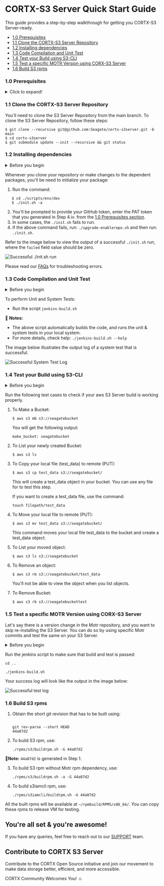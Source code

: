 # CORTX-S3 Server Quick Start Guide
This guide provides a step-by-step walkthrough for getting you CORTX-S3 Server-ready.

- [1.0 Prerequisites](#11-prerequisites)
- [1.1 Clone the CORTX-S3 Server Repository](#12-clone-the-cortx-s3-server-repository)
- [1.2 Installing dependencies](#13-installing-dependencies)
- [1.3 Code Compilation and Unit Test](#14-code-compilation-and-unit-test)
- [1.4 Test your Build using S3-CLI](#15-test-your-build-using-s3-cli)
- [1.5 Test a specific MOTR Version using CORX-S3 Server](#16-test-a-specific-motr-version-using-corx-s3-server)
- [1.6 Build S3 rpms](#16-Build-S3-rpms)

### 1.0 Prerequisites

<details>
<summary>Click to expand!</summary>
<p>

1. You'll need to set up SSC, Cloud VM, or a local VM on VMWare Fusion or Oracle VirtualBox. To know more, refer to the [LocalVMSetup](https://github.com/Seagate/cortx/blob/main/doc/LocalVMSetup.md) section.
2. Our CORTX Contributors will refer, clone, contribute, and commit changes via the GitHub server. You can access the latest code via [Github](https://github.com/Seagate/cortx). 
3. You'll need a valid GitHub Account. 
4. Before you clone your Git repository, you'll need to create the following:
    1. Follow the link to generate the [SSH Public Key](https://git-scm.com/book/en/v2/Git-on-the-Server-Generating-Your-SSH-Public-Key).
    2. Add the newly created SSH Public Key to [Github](https://github.com/settings/keys) and [Enable SSO](https://docs.github.com/en/github/authenticating-to-github/authorizing-an-ssh-key-for-use-with-saml-single-sign-on).
    3. When you clone your Github repository, you'll be prompted to enter your GitHub Username and Password. Refer to the article to [Generate Personal Access Token or PAT](https://docs.github.com/en/github/authenticating-to-github/creating-a-personal-access-token). Once you generate your Personal Access Token, enable SSO. 
    4. Copy your newly generated [PAT](https://github.com/settings/tokens) and enter it when prompted.   

    :page_with_curl: **Note:** From this point onwards, you'll need to execute all steps logged in as a **Root User**.

5. We've assumed that `git` is preinstalled. If not then follow these steps to install [Git](https://git-scm.com/book/en/v2/Getting-Started-Installing-Git).
   * To check your Git Version, use the command: `$ git --version`.
   
    :page_with_curl:**Note: We recommended that you install Git Version 2.x.x.**
   
6. Ensure that you've installed the following packages on your VM instance: 

    * Python Version 3.0
      * To check whether Python is installed on your VM, use one of the following commands: `--version`  , `-V` , or `-VV`
      * To install Python version 3.0, use: `$ yum install -y python3`
    * pip version 3.0: 
      * To check if pip is installed, use: `pip --version` 
      * To install pip3 use: `yum install python-pip3`  
    * Ansible: `$ yum install -y ansible` 
    * Extra Packages for Enterprise Linux: 
        * To checl if epel is installed, use: $ yum repolist 
            * If epel was installed, you'll see it in the output list.
            * You might also see exclamation mark in front of the repositories id. Refer to the [Redhat Knowledge Base](https://access.redhat.com/solutions/2267871)
        * `$ yum install -y epel-release`
    * Verify if kernel-devel-3.10.0-1062 version package is installed, use: `uname -r`
    
7. You'll need to disable selinux and firewall. Run the following commands:

     `$ systemctl stop firewalld` no output
    
     `$ systemctl disable firewalld` no output
    
     `$ sestatus` should see `SELinux status: disabled'
    
     `$ setenforce 0` should see `setenforce: SELinux is disabled'
    
     `$ sed 's/SELINUX=enforcing/SELINUX=disabled/' /etc/sysconfig/selinux` should see `SELINUX=disabled'
    
     `$ shutdown -r now` should reboot your system. 
    
    :page_with_curl: **Notes:**
    
    1. If you're using cloud VM, go to your cloud VM website and select the VM. 
    2. First stop the VM and then start it again to complete the reboot process
    3. To use command line to shutdown your VM, use: `$ shutdown -r now` 
    4. Restart your VM.
                           
   Once you power on your VM, you can verify if selinux and firewall are disabled by using: `$ getenforce` you'll get a 'disabled' status.

All done! You are now ready for fetching CORTX-S3 Server repository!  

</p>
</details>  

### 1.1 Clone the CORTX-S3 Server Repository

You'll need to clone the S3 Server Repository from the main branch. To clone the S3 Server Repository, follow these steps:

```shell
$ git clone --recursive git@github.com:Seagate/cortx-s3server.git -b main   
$ cd cortx-s3server
$ git submodule update --init --recursive && git status
``` 
    
### 1.2 Installing dependencies

<details>
<summary>Before you begin</summary>
<p>
 
At some point during the execution of the `init.sh` script, it will prompt for the following passwords. Enter them as mentioned below:
   * SSH password: `<Enter root password of VM>`
   * Enter new password for openldap rootDN:: `seagate`
   * Enter new password for openldap IAM admin:: `ldapadmin`

</p>
</details> 

Whenever you clone your repository or make changes to the dependent packages, you'll be need to initialize your package:

1. Run the command:

```shell
   $ cd ./scripts/env/dev
   $ ./init.sh -a
```

2. You'll be prompted to provide your GitHub token, enter the PAT token that you generated in Step 4.iv. from the [1.0 Prerequisites section](https://github.com/cortx-s3server/blob/dev/docs/CORTX-S3%20Server%20Quick%20Start%20Guide.md#11-prerequisites).
3. In some cases, the `./init.sh` fails to run. 
4. If the above command fails, run: `./upgrade-enablerepo.sh` and then run: `./init.sh`.

Refer to the image below to view the output of a successful `./init.sh` run, where the `failed` field value should be zero.

![Successful ./init.sh run](https://github.com/Seagate/cortx/blob/assets/images/init_script_output.PNG)

Please read our [FAQs](https://github.com/Seagate/cortx/blob/master/doc/Build-Installation-FAQ.md) for troubleshooting errors.

### 1.3 Code Compilation and Unit Test

<details>
<summary>Before you begin</summary>
<p>

- Run the following commands from the main source directory.
- Set up the host system before you test your build, using the command: `$ ./update-hosts.sh`

</p>
</details>

To perform Unit and System Tests:

* Run the script `jenkins-build.sh`
  
:page_with_curl: **Notes:** 

* The above script automatically builds the code, and runs the unit & system tests in your local system. 
* For more details, check help: `./jenkins-build.sh --help`
    
The image below illustrates the output log of a system test that is successful.
  
![Successful System Test Log](https://raw.githubusercontent.com/Seagate/cortx/assets/images/jenkins_script_output.PNG?token=AQJGZB6SHID2AXELMYSDZMK7KDYLU)


### 1.4 Test your Build using S3-CLI

<details>
<summary>Before you begin</summary>
<p>
    
Before your test your build, ensure that you have installed and configured the following:

1. Make sure you have installed `easy_install`.
    * To check if you have `easy_install`, run the command: `$ easy_install --version`
    * To install `easy_install`, run the command: `$ yum install python-setuptools python-setuptools-devel`
2. Ensure you've installed `pip`.
    * To check if you have pip installed, run the command: `$ pip --version`
    * To install pip, run the command: `$ python --version`
3. If you don't have Python Version 2.6.5+, then install python using: `$ python3 --version`.    
    *  If you don't have Python Version 3.3, then install python3 using: `$ easy_install pip`
4. Ensure that CORTX-S3 Server and its dependent services are running.
    1. To start CORTX-S3 Server and its dependent services, run the command: `$ ./jenkins-build.sh --skip_build --skip_tests` 
    2. To view the `PID` of the active S3 service, run the command: `$ pgrep s3` 
    3. To view the `PID` of the active Motr service, run the command: `$ pgrep m0`
5. Install the aws client and plugin
    1. To install aws client, use: `$ pip install awscli`
    2. To install the aws plugin, use: `$ pip install awscli-plugin-endpoint`
    3. To generate the aws Access Key ID and aws Secret Key, run commands:
         1. To check for help messages, run the command: `$ s3iamcli -h`
         2. Run the following command to create a new User: `$ s3iamcli CreateAccount -n < Account Name > -e < Email Id >` 
              * Enter the following ldap credentials:
                  User Id : `sgiamadmin`
                  Password : `ldapadmin`
              * Running the above command lists details of the newly created user including the `aws Access Key ID` and the `aws Secret Key`. 
              * Copy and save the Access and Secret Keys for the new user. 

6. To Configure AWS run the following commands:
   Keep the Access and Secret Keys generated in Step 4.iv. from the [1.0 Prerequisites section](https://github.com/cortx-s3server/blob/dev/docs/CORTX-S3%20Server%20Quick%20Start%20Guide.md#11-prerequisites) handy. 
   1.  Run `$ aws configure` and enter the following details:
        * `AWS Access Key ID [None]: < ACCESS KEY >`
        * `AWS Secret Access Key [None]: < SECRET KEY >`
        * `Default region name [None]: US`
        * `Default output format [None]: text`
   2. Configure the aws plugin Endpoint using:
    
        ```shell
        $ aws configure set plugins.endpoint awscli_plugin_endpoint
        $ aws configure set s3.endpoint_url https://s3.seagate.com
        $ aws configure set s3api.endpoint_url https://s3.seagate.com
        ```
   3. Run the following command to view the contents of your aws config file: `$ cat ~/.aws/config`
        The output is as shown below:

          ```shell
          [default]
          output = text
          region = US
          s3 = 
          endpoint_url = http://s3.seagate.com
          s3api =
          endpoint_url = http://s3.seagate.com
          [plugins]
          endpoint = awscli_plugin_endpoint
          ```
          
    4. Ensure that your aws credential file contains your Access Key Id and Secret Key by using: `$ cat ~/.aws/credentials`
</p>
</details>

Run the following test cases to check if your aws S3 Server build is working properly.

1. To Make a Bucket:

    `$ aws s3 mb s3://seagatebucket` 
    
    You will get the following output: 
  
    `make_bucket: seagatebucket`

2. To List your newly created Bucket:

    `$ aws s3 ls`

3. To Copy your local file (test_data) to remote (PUT):
  
    `$ aws s3 cp test_data s3://seagatebucket/`

   This will create a test_data object in your bucket. You can use any file for to test this step. 
   
   If you want to create a test_data file, use the command:

    `touch filepath/test_data`

4. To Move your local file to remote (PUT):

    `$ aws s3 mv test_data s3://seagatebucket/` 
    
    This command moves your local file test_data to the bucket and create a test_data object. 

5. To List your moved object:

    `$ aws s3 ls s3://seagatebucket`
    
6. To Remove an object:

    `$ aws s3 rm s3://seagatebucket/test_data` 
    
    You'll not be able to view the object when you list objects.

7. To Remove Bucket:
    
    `$ aws s3 rb s3://seagatebuckettest`

### 1.5 Test a specific MOTR Version using CORX-S3 Server

Let's say there is a version change in the Motr repository, and you want to skip re-installing the S3 Server. You can do so by using specific Motr commits and test the same on your S3 Server.

<details>
<summary>Before you begin</summary>
<p>

1. You'll need to copy the commit-id of your Motr code. You can search for specific commit-ids using:

    `git log`

    While viewing the log, to find the next commit, type `/^commit`, then use `n` and `N` to move to the next or previous commit. To search for the previous commit, use `?^commit`.
2. You'll have to work out of the main directory of your S3 Server repository.
3. Run `$ cd third_party/motr`. 
4. Paste the commit-id shown below:
   
   `git checkout Id41cd2b41cb77f1d106651c267072f29f8c81d0f`
   
5. Update your submodules:

    `$ git submodule update --init --recursive`

6. Build Motr:

    `cd ..`
    
    `./build_motr.sh` 
</p>
</details>

Run the jenkins script to make sure that build and test is passed:

`cd ..`

`./jenkins-build.sh`

Your success log will look like the output in the image below:

![Successful test log](https://raw.githubusercontent.com/Seagate/cortx/assets/images/jenkins_script_output.PNG?token=AQJGZB62MLLTZRMAGHPYPPK7KDYA6)

### 1.6 Build S3 rpms

1. Obtain the short git revision that has to be built using:

    ```shell
    
    git rev-parse --short HEAD
    44a07d2
    ```
2. To build S3 rpm, use:

    `./rpms/s3/buildrpm.sh -G 44a07d2`

:page_with_curl:**Note:** `44a07d2` is generated in Step 1. 

3. To build S3 rpm without Motr rpm dependency, use:

    `./rpms/s3/buildrpm.sh -a -G 44a07d2`

4. To build s3iamcli rpm, use:

    `./rpms/s3iamcli/buildrpm.sh -G 44a07d2`

All the built rpms will be available at `~/rpmbuild/RPMS/x86_64/`. You can copy these rpms to release VM for testing.

## You're all set & you're awesome!

If you have any queries, feel free to reach out to our [SUPPORT](SUPPORT.md) team.

## Contribute to CORTX S3 Server

Contribute to the CORTX Open Source initiative and join our movement to make data storage better, efficient, and more accessible.

CORTX Community Welcomes You! :relaxed:
